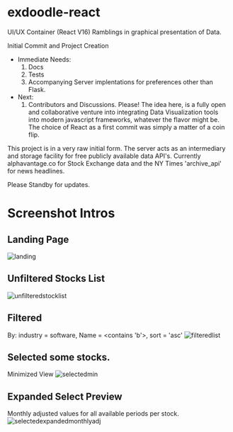 # exdoodle-react
UI/UX Container (React V16) Ramblings in graphical presentation of Data.

Initial Commit and Project Creation
  - Immediate Needs:
      1. Docs
      2. Tests
      3. Accompanying Server implentations for preferences other than Flask.
  - Next:
      1. Contributors and Discussions.  Please!  The idea here, is a fully open and collaborative venture into integrating Data Visualization
      tools into modern javascript frameworks, whatever the flavor might be.  The choice of React as a first commit was simply
      a matter of a coin flip.


This project is in a very raw initial form.  The server acts as an intermediary and storage facility for free publicly available data API's.
Currently alphavantage.co for Stock Exchange data and the NY Times 'archive_api' for news headlines.

Please Standby for updates.

# Screenshot Intros

## Landing Page
![landing](https://user-images.githubusercontent.com/10500450/38440856-c325e968-39b0-11e8-8a8a-025cba2b1aac.png)

## Unfiltered Stocks List
![unfilteredstocklist](https://user-images.githubusercontent.com/10500450/38441216-fc6dcae6-39b1-11e8-8bfb-6b3d928b901c.png)

## Filtered
By: industry = software, Name = <contains 'b'>, sort = 'asc'
![filteredlist](https://user-images.githubusercontent.com/10500450/38441588-40c53124-39b3-11e8-9e6f-e4c17022f3aa.png)

## Selected some stocks.
Minimized View
![selectedmin](https://user-images.githubusercontent.com/10500450/38441896-4465f5d8-39b4-11e8-87ee-d2b4fb23889a.png)

## Expanded Select Preview
Monthly adjusted values for all available periods per stock.
![selectedexpandedmonthlyadj](https://user-images.githubusercontent.com/10500450/38443466-c2e01cd6-39b9-11e8-9fb0-b385243fda54.png)
